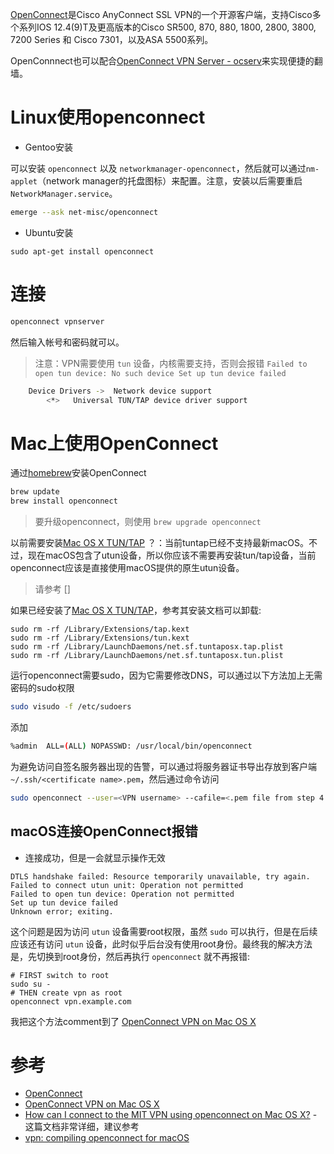 [OpenConnect](www.infradead.org/openconnect)是Cisco AnyConnect SSL VPN的一个开源客户端，支持Cisco多个系列IOS 12.4(9)T及更高版本的Cisco SR500, 870, 880, 1800, 2800, 3800, 7200 Series 和 Cisco 7301，以及ASA 5500系列。

OpenConnnect也可以配合[OpenConnect VPN Server - ocserv](deploy_ocserv_vpn_server.md)来实现便捷的翻墙。

# Linux使用openconnect

* Gentoo安装

可以安装 `openconnect` 以及 `networkmanager-openconnect`，然后就可以通过`nm-applet`（network manager的托盘图标）来配置。注意，安装以后需要重启 `NetworkManager.service`。

```bash
emerge --ask net-misc/openconnect
```

* Ubuntu安装

```
sudo apt-get install openconnect
```

# 连接

```bash
openconnect vpnserver
```

然后输入帐号和密码就可以。

> 注意：VPN需要使用 `tun` 设备，内核需要支持，否则会报错 `Failed to open tun device: No such device Set up tun device failed`

```bash
    Device Drivers ->  Network device support
        <*>   Universal TUN/TAP device driver support
```

# Mac上使用OpenConnect

通过[homebrew](http://mxcl.github.com/homebrew/)安装OpenConnect

```bash
brew update
brew install openconnect
```

> 要升级openconnect，则使用 `brew upgrade openconnect`

以前需要安装[Mac OS X TUN/TAP](http://tuntaposx.sourceforge.net/) ？：当前tuntap已经不支持最新macOS。不过，现在macOS包含了utun设备，所以你应该不需要再安装tun/tap设备，当前openconnect应该是直接使用macOS提供的原生utun设备。

> 请参考 []

如果已经安装了[Mac OS X TUN/TAP](http://tuntaposx.sourceforge.net/)，参考其安装文档可以卸载:

```
sudo rm -rf /Library/Extensions/tap.kext
sudo rm -rf /Library/Extensions/tun.kext
sudo rm -rf /Library/LaunchDaemons/net.sf.tuntaposx.tap.plist
sudo rm -rf /Library/LaunchDaemons/net.sf.tuntaposx.tun.plist
```

运行openconnect需要sudo，因为它需要修改DNS，可以通过以下方法加上无需密码的sudo权限

```bash
sudo visudo -f /etc/sudoers
```

添加

```bash
%admin  ALL=(ALL) NOPASSWD: /usr/local/bin/openconnect
```

为避免访问自签名服务器出现的告警，可以通过将服务器证书导出存放到客户端`~/.ssh/<certificate name>.pem`，然后通过命令访问

```bash
sudo openconnect --user=<VPN username> --cafile=<.pem file from step 4.3> <your vpn hostname>
```

## macOS连接OpenConnect报错

* 连接成功，但是一会就显示操作无效

```
DTLS handshake failed: Resource temporarily unavailable, try again.
Failed to connect utun unit: Operation not permitted
Failed to open tun device: Operation not permitted
Set up tun device failed
Unknown error; exiting.
```

这个问题是因为访问 `utun` 设备需要root权限，虽然 `sudo` 可以执行，但是在后续应该还有访问 `utun` 设备，此时似乎后台没有使用root身份。最终我的解决方法是，先切换到root身份，然后再执行 `openconnect` 就不再报错:

```
# FIRST switch to root
sudo su -
# THEN create vpn as root
openconnect vpn.example.com
```

我把这个方法comment到了 [OpenConnect VPN on Mac OS X](https://gist.github.com/moklett/3170636)

# 参考

* [OpenConnect](https://wiki.archlinux.org/index.php/OpenConnect)
* [OpenConnect VPN on Mac OS X](https://gist.github.com/moklett/3170636)
* [How can I connect to the MIT VPN using openconnect on Mac OS X?](http://kb.mit.edu/confluence/pages/viewpage.action?pageId=152588205) - 这篇文档非常详细，建议参考
* [vpn: compiling openconnect for macOS](http://mixablehodgepodge.blogspot.com/2019/01/vpn-compiling-openconnect-for-macos.html)